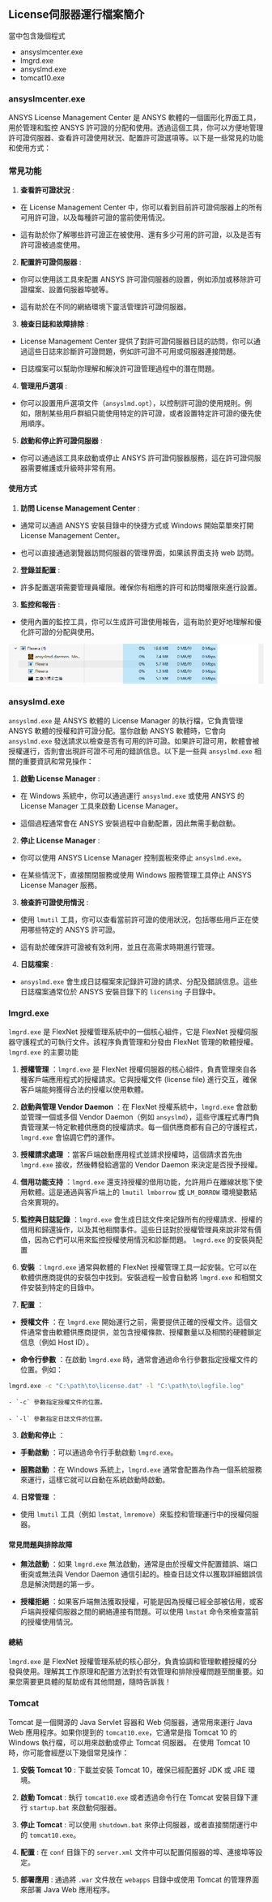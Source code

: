 License伺服器運行檔案簡介
---
當中包含幾個程式
- ansyslmcenter.exe
- lmgrd.exe
- ansyslmd.exe
- tomcat10.exe

### ansyslmcenter.exe
ANSYS License Management Center 是 ANSYS 軟體的一個圖形化界面工具，用於管理和監控 ANSYS 許可證的分配和使用。透過這個工具，你可以方便地管理許可證伺服器、查看許可證使用狀況、配置許可證選項等。以下是一些常見的功能和使用方式：

### 常見功能 
 
1. **查看許可證狀況** :
  - 在 License Management Center 中，你可以看到目前許可證伺服器上的所有可用許可證，以及每種許可證的當前使用情況。

  - 這有助於你了解哪些許可證正在被使用、還有多少可用的許可證，以及是否有許可證被過度使用。
 
2. **配置許可證伺服器** :
  - 你可以使用該工具來配置 ANSYS 許可證伺服器的設置，例如添加或移除許可證檔案、設置伺服器埠號等。

  - 這有助於在不同的網絡環境下靈活管理許可證伺服器。
 
3. **檢查日誌和故障排除** :
  - License Management Center 提供了對許可證伺服器日誌的訪問，你可以通過這些日誌來診斷許可證問題，例如許可證不可用或伺服器連接問題。

  - 日誌檔案可以幫助你理解和解決許可證管理過程中的潛在問題。
 
4. **管理用戶選項** : 
  - 你可以設置用戶選項文件（`ansyslmd.opt`），以控制許可證的使用規則。例如，限制某些用戶群組只能使用特定的許可證，或者設置特定許可證的優先使用順序。
 
5. **啟動和停止許可證伺服器** :
  - 你可以通過該工具來啟動或停止 ANSYS 許可證伺服器服務，這在許可證伺服器需要維護或升級時非常有用。

#### 使用方式 
 
1. **訪問 License Management Center** :
  - 通常可以通過 ANSYS 安裝目錄中的快捷方式或 Windows 開始菜單來打開 License Management Center。

  - 也可以直接通過瀏覽器訪問伺服器的管理界面，如果該界面支持 web 訪問。
 
2. **登錄並配置** :
  - 許多配置選項需要管理員權限。確保你有相應的許可和訪問權限來進行設置。
 
3. **監控和報告** :
  - 使用內置的監控工具，你可以生成許可證使用報告，這有助於更好地理解和優化許可證的分配與使用。



![2024-08-15_13-13-23](/assets/2024-08-15_13-13-23.png)


### ansyslmd.exe
`ansyslmd.exe` 是 ANSYS 軟體的 License Manager 的執行檔，它負責管理 ANSYS 軟體的授權和許可證分配。當你啟動 ANSYS 軟體時，它會向 `ansyslmd.exe` 發送請求以檢查是否有可用的許可證。如果許可證可用，軟體會被授權運行，否則會出現許可證不可用的錯誤信息。以下是一些與 `ansyslmd.exe` 相關的重要資訊和常見操作： 
1. **啟動 License Manager** : 
  - 在 Windows 系統中，你可以通過運行 `ansyslmd.exe` 或使用 ANSYS 的 License Manager 工具來啟動 License Manager。

  - 這個過程通常會在 ANSYS 安裝過程中自動配置，因此無需手動啟動。
 
2. **停止 License Manager** : 
  - 你可以使用 ANSYS License Manager 控制面板來停止 `ansyslmd.exe`。

  - 在某些情況下，直接關閉服務或使用 Windows 服務管理工具停止 ANSYS License Manager 服務。
 
3. **檢查許可證使用情況** : 
  - 使用 `lmutil` 工具，你可以查看當前許可證的使用狀況，包括哪些用戶正在使用哪些特定的 ANSYS 許可證。

  - 這有助於確保許可證被有效利用，並且在高需求時期進行管理。
 
4. **日誌檔案** : 
  - `ansyslmd.exe` 會生成日誌檔案來記錄許可證的請求、分配及錯誤信息。這些日誌檔案通常位於 ANSYS 安裝目錄下的 `licensing` 子目錄中。


### lmgrd.exe
`lmgrd.exe` 是 FlexNet 授權管理系統中的一個核心組件，它是 FlexNet 授權伺服器守護程式的可執行文件。該程序負責管理和分發由 FlexNet 管理的軟體授權。`lmgrd.exe` 的主要功能 
1. **授權管理** ：`lmgrd.exe` 是 FlexNet 授權伺服器的核心組件，負責管理來自各種客戶端應用程式的授權請求。它與授權文件 (license file) 進行交互，確保客戶端能夠獲得合法的授權以使用軟體。
 
2. **啟動與管理 Vendor Daemon** ：在 FlexNet 授權系統中，`lmgrd.exe` 會啟動並管理一個或多個 Vendor Daemon（例如 `ansyslmd`），這些守護程式專門負責管理某一特定軟體供應商的授權請求。每一個供應商都有自己的守護程式，`lmgrd.exe` 會協調它們的運作。
 
3. **授權請求處理** ：當客戶端啟動應用程式並請求授權時，這個請求首先由 `lmgrd.exe` 接收，然後轉發給適當的 Vendor Daemon 來決定是否授予授權。
 
4. **借用功能支持** ：`lmgrd.exe` 還支持授權的借用功能，允許用戶在離線狀態下使用軟體。這是通過與客戶端上的 `lmutil lmborrow` 或 `LM_BORROW` 環境變數結合來實現的。
 
5. **監控與日誌記錄** ：`lmgrd.exe` 會生成日誌文件來記錄所有的授權請求、授權的借用和歸還操作，以及其他相關事件。這些日誌對於授權管理員來說非常有價值，因為它們可以用來監控授權使用情況和診斷問題。
`lmgrd.exe` 的安裝與配置 
1. **安裝** ：`lmgrd.exe` 通常與軟體的 FlexNet 授權管理工具一起安裝。它可以在軟體供應商提供的安裝包中找到。安裝過程一般會自動將 `lmgrd.exe` 和相關文件安裝到特定的目錄中。
 
2. **配置** ： 
  - **授權文件** ：在 `lmgrd.exe` 開始運行之前，需要提供正確的授權文件。這個文件通常會由軟體供應商提供，並包含授權條款、授權數量以及相關的硬體鎖定信息（例如 Host ID）。
 
  - **命令行參數** ：在啟動 `lmgrd.exe` 時，通常會通過命令行參數指定授權文件的位置。例如：

```bash
lmgrd.exe -c "C:\path\to\license.dat" -l "C:\path\to\logfile.log"
```
 
    - `-c` 參數指定授權文件的位置。
 
    - `-l` 參數指定日誌文件的位置。
 
3. **啟動和停止** ： 
  - **手動啟動** ：可以通過命令行手動啟動 `lmgrd.exe`。
 
  - **服務啟動** ：在 Windows 系統上，`lmgrd.exe` 通常會配置為作為一個系統服務來運行，這樣它就可以自動在系統啟動時啟動。
 
4. **日常管理** ： 
  - 使用 `lmutil` 工具（例如 `lmstat`, `lmremove`）來監控和管理運行中的授權伺服器。

#### 常見問題與排除故障 
 
- **無法啟動** ：如果 `lmgrd.exe` 無法啟動，通常是由於授權文件配置錯誤、端口衝突或無法與 Vendor Daemon 通信引起的。檢查日誌文件以獲取詳細錯誤信息是解決問題的第一步。
 
- **授權拒絕** ：如果客戶端無法獲取授權，可能是因為授權已經全部被佔用，或客戶端與授權伺服器之間的網絡連接有問題。可以使用 `lmstat` 命令來檢查當前的授權使用情況。

#### 總結 
`lmgrd.exe` 是 FlexNet 授權管理系統的核心部分，負責協調和管理軟體授權的分發與使用。理解其工作原理和配置方法對於有效管理和排除授權問題至關重要。如果您需要更具體的幫助或有其他問題，隨時告訴我！

### Tomcat
Tomcat 是一個開源的 Java Servlet 容器和 Web 伺服器，通常用來運行 Java Web 應用程序。如果你提到的 `tomcat10.exe`，它通常是指 Tomcat 10 的 Windows 執行檔，可以用來啟動或停止 Tomcat 伺服器。
在使用 Tomcat 10 時，你可能會經歷以下幾個常見操作：
 
1. **安裝 Tomcat 10** : 下載並安裝 Tomcat 10，確保已經配置好 JDK 或 JRE 環境。
 
2. **啟動 Tomcat** : 執行 `tomcat10.exe` 或者透過命令行在 Tomcat 安裝目錄下運行 `startup.bat` 來啟動伺服器。
 
3. **停止 Tomcat** : 可以使用 `shutdown.bat` 來停止伺服器，或者直接關閉運行中的 `tomcat10.exe`。
 
4. **配置** : 在 `conf` 目錄下的 `server.xml` 文件中可以配置伺服器的埠、連接埠等設定。
 
5. **部署應用** : 通過將 `.war` 文件放在 `webapps` 目錄中或使用 Tomcat 的管理界面來部署 Java Web 應用程序。